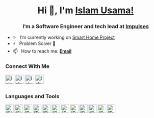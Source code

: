 <h1 align="center"> Hi 👋, I'm <a href="https://www.linkedin.com/in/islamusama00/">Islam Usama!</a></h1>
<h3 align="center">I’m a Software Engineer and tech lead at <a href="https://impulses.ai">Impulses</a></h3>

- ✨ &ensp;I’m currently working on <a href="https://impulses.ai">Smart Home Project</a>
- ⚡ &ensp;Problem Solver 🤞
- 📫 &ensp;How to reach me: [**Email**][email]

### Connect With Me

<!-- [<img align="left" alt="Islam Usama | Website" width="28px" src="https://firebasestorage.googleapis.com/v0/b/web-johannesmilke.appspot.com/o/other%2Fsocial%2Fwebsite.png?alt=media" />][website] -->

[<img align="left" alt="Islam Usama | Twitter" width="28px" src="https://firebasestorage.googleapis.com/v0/b/web-johannesmilke.appspot.com/o/other%2Fsocial%2Ftwitter.png?alt=media" />][twitter]

[<img align="left" alt="Islam Usama | LinkedIn" width="28px" src="https://firebasestorage.googleapis.com/v0/b/web-johannesmilke.appspot.com/o/other%2Fsocial%2Flinkedin.png?alt=media" />][linkedin]

[<img align="left" alt="Islam Usama | LinkedIn" width="28px" src="https://firebasestorage.googleapis.com/v0/b/web-johannesmilke.appspot.com/o/other%2Fsocial%2Finstagram.png?alt=media" />][instagram]

[<img align="left" alt="Islam Usama | LinkedIn" width="28px" src="https://firebasestorage.googleapis.com/v0/b/web-johannesmilke.appspot.com/o/other%2Fsocial%2Ffacebook.png?alt=media" />][facebook]

<br />
<br />

### Languages and Tools
<img align="left" alt=“Flutter” width="26px" src="https://www.vectorlogo.zone/logos/flutterio/flutterio-icon.svg" />
<img align="left" alt=“Firebase” width="26px" src="https://www.vectorlogo.zone/logos/postgresql/postgresql-icon.svg" />
<img align="left" alt=“Dart” width="26px" src="https://www.vectorlogo.zone/logos/dartlang/dartlang-icon.svg" />
<img align="left" alt=“Dart” width="26px" src="https://www.vectorlogo.zone/logos/nodejs/nodejs-icon.svg" />
<img align="left" alt=“Dart” width="26px" src="https://www.vectorlogo.zone/logos/nestjs/nestjs-icon.svg" />
<img align="left" alt=“Dart” width="26px" src="https://www.vectorlogo.zone/logos/reactjs/reactjs-icon.svg" />
<img align="left" alt=“Dart” width="26px" src="https://www.vectorlogo.zone/logos/digitalocean/digitalocean-icon.svg" />
<img align="left" alt=“Dart” width="26px" src="https://www.vectorlogo.zone/logos/wordpress/wordpress-icon.svg" />

<img align="left" alt=“Dart” width="26px" src="https://www.vectorlogo.zone/logos/mongodb/mongodb-icon.svg" />
<img align="left" alt=“Dart” width="26px" src="https://www.vectorlogo.zone/logos/stripe/stripe-icon.svg" />

<img align="left" alt=“Dart” width="26px" src="https://www.vectorlogo.zone/logos/getpostman/getpostman-icon.svg" />
<img align="left" alt=“Dart” width="26px" src="https://www.vectorlogo.zone/logos/typescriptlang/typescriptlang-icon.svg" />


[twitter]: https://twitter.com/islamusama00/
[linkedin]: https://www.linkedin.com/in/islamusama00/
[github]: https://github.com/Islam019/
[instagram]: https://www.instagram.com/islamusama00/
[facebook]: https://www.facebook.com/islamusama00/
[email]: mailto:islamusama56@gmail.com
